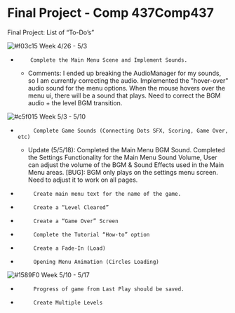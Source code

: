 # Final Project - Comp 437Comp437

Final Project: List of “To-Do’s”


![#f03c15](https://placehold.it/15/f03c15/000000?text=+)  Week 4/26 - 5/3
-         Complete the Main Menu Scene and Implement Sounds.

  - Comments: I ended up breaking the AudioManager for my sounds, so I am currently correcting the audio. Implemented the "hover-over" audio sound for the menu options. When the mouse hovers over the menu ui, there will be a sound that plays. Need to correct the BGM audio + the level BGM transition.

![#c5f015](https://placehold.it/15/c5f015/000000?text=+)  Week 5/3 - 5/10

-          Complete Game Sounds (Connecting Dots SFX, Scoring, Game Over, etc)
  - Update (5/5/18): Completed the Main Menu BGM Sound. Completed the Settings Functionality for the Main Menu Sound Volume, User can adjust the volume of the BGM & Sound Effects used in the Main Menu areas. [BUG]: BGM only plays on the settings menu screen. Need to adjust it to work on all pages.

-          Create main menu text for the name of the game.

-          Create a “Level Cleared” 

-          Create a “Game Over” Screen

-          Complete the Tutorial “How-to” option

-          Create a Fade-In (Load)

-          Opening Menu Animation (Circles Loading)

![#1589F0](https://placehold.it/15/1589F0/000000?text=+)  Week 5/10 - 5/17

-          Progress of game from Last Play should be saved.

-          Create Multiple Levels



